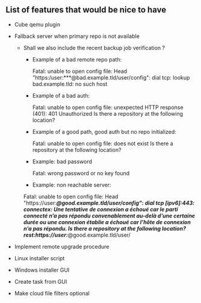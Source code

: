 ## List of features that would be nice to have

- Cube qemu plugin
- Fallback server when primary repo is not available
  - Shall we also include the recent backup job verification ?
    - Example of a bad remote repo path:

      Fatal: unable to open config file: Head "https:/user:***@bad.example.tld/user/config": dial tcp: lookup bad.example.tld: no such host

    - Example of a bad auth:

      Fatal: unable to open config file: unexpected HTTP response (401): 401 Unauthorized
Is there a repository at the following location?

    - Example of a good path, good auth but no repo initialized:

      Fatal: unable to open config file: <config/> does not exist
Is there a repository at the following location?

    - Example: bad password
      
      Fatal: wrong password or no key found

    - Example: non reachable server:

    Fatal: unable to open config file: Head "https://user:***@good.example.tld/user/config": dial tcp [ipv6]:443: connectex: Une tentative de connexion a échoué car le parti connecté n’a pas répondu convenablement au-delà d’une certaine durée ou une connexion établie a échoué car l’hôte de connexion n’a pas répondu.
Is there a repository at the following location?
rest:https://user:***@good.example.tld/user/

- Implement remote upgrade procedure
- Linux installer script
- Windows installer GUI
- Create task from GUI
- Make cloud file filters optional